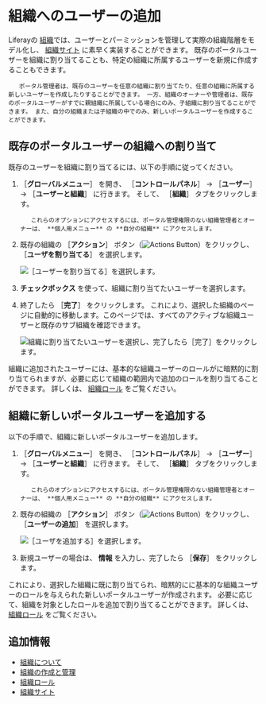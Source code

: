 # 組織へのユーザーの追加

Liferayの [組織](./understanding-organizations.md)では、ユーザーとパーミッションを管理して実際の組織階層をモデル化し、 [組織サイト](./organization-sites.md) に素早く実装することができます。 既存のポータルユーザーを組織に割り当てることも、特定の組織に所属するユーザーを新規に作成することもできます。

```{note}
   ポータル管理者は、既存のユーザーを任意の組織に割り当てたり、任意の組織に所属する新しいユーザーを作成したりすることができます。 一方、組織のオーナーや管理者は、既存のポータルユーザーがすでに親組織に所属している場合にのみ、子組織に割り当てることができます。 また、自分の組織または子組織の中でのみ、新しいポータルユーザーを作成することができます。
```

<a name="assigning-existing-portal-users-to-an-organization" />

## 既存のポータルユーザーの組織への割り当て

既存のユーザーを組織に割り当てるには、以下の手順に従ってください。

1. ［**グローバルメニュー**］ を開き、 ［**コントロールパネル**］ &rarr; ［**ユーザー**］ &rarr; ［**ユーザーと組織**］ に行きます。 そして、 ［**組織**］ タブをクリックします。

    ```{note}
       これらのオプションにアクセスするには、ポータル管理権限のない組織管理者とオーナーは、 **個人用メニュー** の **自分の組織** にアクセスします。
    ```

1. 既存の組織の ［**アクション**］ ボタン（![Actions Button](../../images/icon-actions.png)）をクリックし、 ［**ユーザを割り当てる**］ を選択します。

    ![［ユーザーを割り当てる］を選択します。](./adding-users-to-organizations/images/01.png)

1. **チェックボックス** を使って、組織に割り当てたいユーザーを選択します。

1. 終了したら ［**完了**］ をクリックします。 これにより、選択した組織のページに自動的に移動します。このページでは、すべてのアクティブな組織ユーザーと既存のサブ組織を確認できます。

    ![組織に割り当てたいユーザーを選択し、完了したら［完了］をクリックします。](./adding-users-to-organizations/images/02.png)

組織に追加されたユーザーには、基本的な組織ユーザーのロールがに暗黙的に割り当てられますが、必要に応じて組織の範囲内で追加のロールを割り当てることができます。 詳しくは、 [組織ロール](./organization-roles.md) をご覧ください。

<a name="adding-new-portal-users-to-an-organization" />

## 組織に新しいポータルユーザーを追加する

以下の手順で、組織に新しいポータルユーザーを追加します。

1. ［**グローバルメニュー**］ を開き、 ［**コントロールパネル**］ &rarr; ［**ユーザー**］ &rarr; ［**ユーザーと組織**］ に行きます。 そして、 ［**組織**］ タブをクリックします。

    ```{note}
       これらのオプションにアクセスするには、ポータル管理権限のない組織管理者とオーナーは、 **個人用メニュー** の **自分の組織** にアクセスします。
    ```

1. 既存の組織の ［**アクション**］ ボタン（![Actions Button](../../images/icon-actions.png)）をクリックし、 ［**ユーザーの追加**］ を選択します。

    ![［ユーザを追加する］を選択します。](./adding-users-to-organizations/images/03.png)

1. 新規ユーザーの場合は、 **情報** を入力し、完了したら ［**保存**］ をクリックします。

これにより、選択した組織に既に割り当てられ、暗黙的にに基本的な組織ユーザーのロールを与えられた新しいポータルユーザーが作成されます。 必要に応じて、組織を対象としたロールを追加で割り当てることができます。 詳しくは、 [組織ロール](./organization-roles.md) をご覧ください。

<a name="additional-information" />

## 追加情報

* [組織について](./understanding-organizations.md)
* [組織の作成と管理](./creating-and-managing-organizations.md)
* [組織ロール](./organization-roles.md)
* [組織サイト](organization-sites.md)
